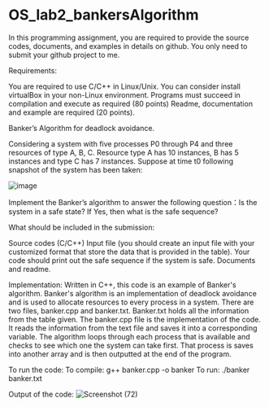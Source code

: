 # OS_lab2_bankersAlgorithm

In this programming assignment, you are required to provide the source codes, documents, and examples in details on github. You only need to submit your github project to me.  

 

Requirements:

You are required to use C/C++ in Linux/Unix. You can consider install virtualBox in your non-Linux environment.
Programs must succeed in compilation and execute as required (80 points)
Readme, documentation and example are required (20 points).
 

Banker’s Algorithm for deadlock avoidance.

 

Considering a system with five processes P0 through P4 and three resources of type A, B, C. Resource type A has 10 instances, B has 5 instances and type C has 7 instances. Suppose at time t0 following snapshot of the system has been taken:

![image](https://user-images.githubusercontent.com/117044135/202622849-d8577847-80b8-42dc-aa7c-86005aa289d1.png)


 

Implement the Banker’s algorithm to answer the following question：Is the system in a safe state? If Yes, then what is the safe sequence?

 

What should be included in the submission:

Source codes (C/C++)
Input file (you should create an input file with your customized format that store the data that is provided in the table).
Your code should print out the safe sequence if the system is safe.
Documents and readme.

Implementation: Written in C++, this code is an example of Banker's algorithm. Banker's algorithm is an implementation of deadlock avoidance and is used to allocate resources to every process in a system. There are two files, banker.cpp and banker.txt. Banker.txt holds all the information from the table given. The banker.cpp file is the implementation of the code. It reads the information from the text file and saves it into a corresponding variable. The algorithm loops through each process that is available and checks to see which one the system can take first. That process is saves into another array and is then outputted at the end of the program. 

To run the code:
To compile: g++ banker.cpp -o banker
To run: ./banker banker.txt

Output of the code:
![Screenshot (72)](https://user-images.githubusercontent.com/117044135/202624443-e9cdc0ff-1108-413c-8603-15b46eabe1c6.png)

